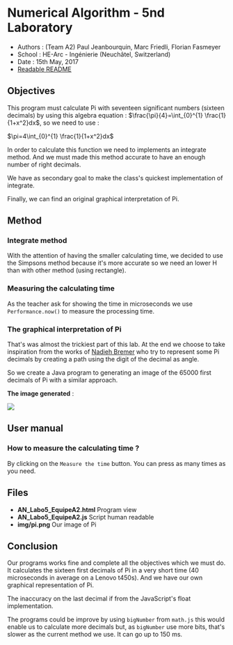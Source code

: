 ﻿Numerical Algorithm - 5nd Laboratory
====================================

* Authors : (Team A2) Paul Jeanbourquin, Marc Friedli, Florian Fasmeyer
* School : HE-Arc - Ingénierie (Neuchâtel, Switzerland)
* Date : 15th May, 2017
* [Readable README](https://github.com/Wolfwalker96/HeArcAlgoNumA2/blob/master/Labo5/README.md)

Objectives
----------

This program must calculate Pi with seventeen significant numbers (sixteen decimals) by using this
algebra equation :
$\frac{\pi}{4}=\int_{0}^{1} \frac{1}{1+x^2}dx$, so we need to use :

$\pi=4\int_{0}^{1} \frac{1}{1+x^2}dx$

In order to calculate this function we need to implements an integrate method. And we must made this
method accurate to have an enough number of right decimals.

We have as secondary goal to make the class's quickest implementation of integrate.

Finally, we can find an original graphical interpretation of Pi.

Method
------

### Integrate method

With the attention of having the smaller calculating time, we decided to use the Simpsons method
because it's more accurate so we need an lower H than with other method (using rectangle).

### Measuring the calculating time

As the teacher ask for showing the time in microseconds we use `Performance.now()` to measure the
processing time.

### The graphical interpretation of Pi

That's was almost the trickiest part of this lab. At the end we choose to take inspiration from the
works of [Nadieh Bremer](http://www.visualcinnamon.com) who try to represent some Pi decimals by creating a path using the digit of
the decimal as angle.

So we create a Java program to generating an image of the 65000 first decimals of Pi with a similar
approach.

**The image generated** :

![](./img/pi.png)

User manual
-------------

### How to measure the calculating time ?

By clicking on the `Measure the time` button. You can press as many times as you need.


Files
-----

* **AN_Labo5_EquipeA2.html** Program view
* **AN_Labo5_EquipeA2.js**  Script human readable
* **img/pi.png** Our image of Pi

Conclusion
----------

Our programs works fine and complete all the objectives which we must do. It calculates the sixteen
first decimals of Pi in a very short time (40 microseconds in average on a Lenovo t450s). And we have
our own graphical representation of Pi.

The inaccuracy on the last decimal if from the JavaScript's float implementation.

The programs could be improve by using `bigNumber` from `math.js` this would enable us to calculate
more decimals but, as `bigNumber` use more bits, that's slower as the current method we use. It can
go up to 150 ms.
